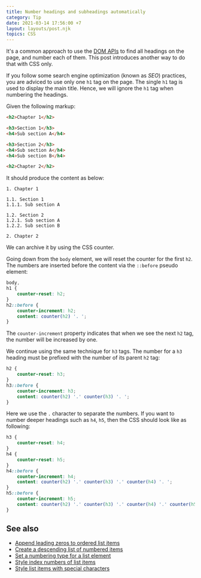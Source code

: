 ```yaml
---
title: Number headings and subheadings automatically
category: Tip
date: 2021-03-14 17:56:00 +7
layout: layouts/post.njk
topics: CSS
---
```


It's a common approach to use the [DOM APIs](https://htmldom.dev) to find all headings on the page, and number each of them. This post introduces another way to do that with CSS only.

If you follow some search engine optimization (known as _SEO_) practices, you are adviced to use only one `h1` tag on the page. The single `h1` tag is used to display the main title. Hence, we will ignore the `h1` tag when numbering the headings.

Given the following markup:

```html
<h2>Chapter 1</h2>

<h3>Section 1</h3>
<h4>Sub section A</h4>

<h3>Section 2</h3>
<h4>Sub section A</h4>
<h4>Sub section B</h4>

<h2>Chapter 2</h2>
```

It should produce the content as below:

```shell
1. Chapter 1

1.1. Section 1
1.1.1. Sub section A

1.2. Section 2
1.2.1. Sub section A
1.2.2. Sub section B

2. Chapter 2
```

We can archive it by using the CSS counter.

Going down from the `body` element, we will reset the counter for the first `h2`. The numbers are inserted before the content via the `::before` pseudo element:

```css
body,
h1 {
    counter-reset: h2;
}
h2::before {
    counter-increment: h2;
    content: counter(h2) '. ';
}
```

The `counter-increment` property indicates that when we see the next `h2` tag, the number will be increased by one.

We continue using the same technique for `h3` tags. The number for a `h3` heading must be prefixed with the number of its parent `h2` tag:

```css
h2 {
    counter-reset: h3;
}
h3::before {
    counter-increment: h3;
    content: counter(h2) '.' counter(h3) '. ';
}
```

Here we use the `.` character to separate the numbers. If you want to number deeper headings such as `h4`, `h5`, then the CSS should look like as following:

```css
h3 {
    counter-reset: h4;
}
h4 {
    counter-reset: h5;
}
h4::before {
    counter-increment: h4;
    content: counter(h2) '.' counter(h3) '.' counter(h4) '. ';
}
h5::before {
    counter-increment: h5;
    content: counter(h2) '.' counter(h3) '.' counter(h4) '.' counter(h5) '. ';
}
```

## See also

-   [Append leading zeros to ordered list items](/append-leading-zeros-to-ordered-list-items/)
-   [Create a descending list of numbered items](/create-a-descending-list-of-numbered-items/)
-   [Set a numbering type for a list element](/set-a-numbering-type-for-a-list-element/)
-   [Style index numbers of list items](/style-index-numbers-of-list-items/)
-   [Style list items with special characters](/style-list-items-with-special-characters/)

